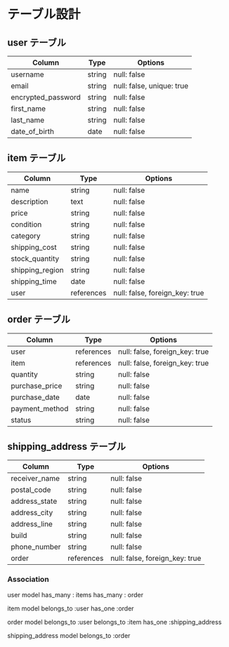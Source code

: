 # テーブル設計

## user テーブル

| Column             | Type   | Options     |
| ------------------ | ------ | ----------- |
| username           | string | null: false |
| email              | string | null: false, unique: true |
| encrypted_password | string | null: false |
| first_name         | string | null: false |
| last_name          | string | null: false |
| date_of_birth      | date   | null: false |


## item テーブル

| Column          | Type       | Options     |
| --------------- | ---------- | ----------- |
| name            | string     | null: false |
| description     | text       | null: false |
| price           | string     | null: false |
| condition       | string     | null: false |
| category        | string     | null: false |
| shipping_cost   | string     | null: false |
| stock_quantity  | string     | null: false |
| shipping_region | string     | null: false |
| shipping_time   | date       | null: false |
| user            | references | null: false, foreign_key: true |


## order テーブル

| Column         | Type       | Options     |
| -------------- | ---------- | ----------- |
| user           | references | null: false, foreign_key: true |
| item           | references | null: false, foreign_key: true |
| quantity       | string     | null: false |
| purchase_price | string     | null: false |
| purchase_date  | date       | null: false |
| payment_method | string     | null: false |
| status         | string     | null: false |


## shipping_address テーブル

| Column        | Type       | Options     |
| ------------- | ---------- | ----------- |
| receiver_name | string     | null: false |
| postal_code   | string     | null: false |
| address_state | string     | null: false |
| address_city  | string     | null: false |
| address_line  | string     | null: false |
| build         | string     | null: false |
| phone_number  | string     | null: false |
| order         | references | null: false, foreign_key: true |


### Association
user model
has_many : items
has_many : order


item model
belongs_to :user
has_one    :order


order model
belongs_to :user
belongs_to :item
has_one    :shipping_address


shipping_address model
belongs_to :order
